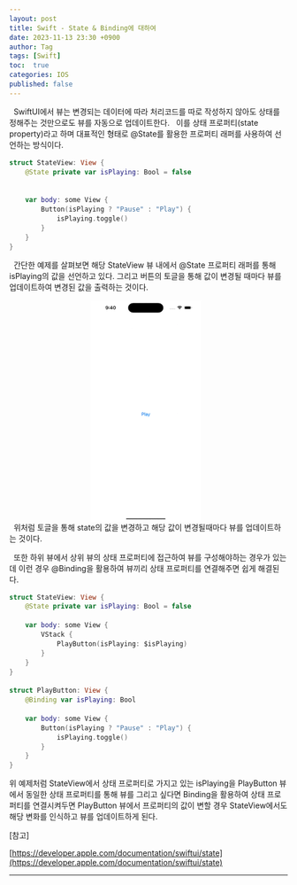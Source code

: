 ```yaml
---
layout: post
title: Swift - State & Binding에 대하여
date: 2023-11-13 23:30 +0900
author: Tag
tags: [Swift]
toc:  true
categories: IOS
published: false
---
```

&nbsp; SwiftUI에서 뷰는 변경되는 데이터에 따라 처리코드를 따로 작성하지 않아도 상태를 정해주는 것만으로도 뷰를 자동으로 업데이트한다.
&nbsp; 이를 상태 프로퍼티(state property)라고 하며 대표적인 형태로 @State를 활용한 프로퍼티 래퍼를 사용하여 선언하는 방식이다.

```swift
struct StateView: View {
    @State private var isPlaying: Bool = false


    var body: some View {
        Button(isPlaying ? "Pause" : "Play") {
            isPlaying.toggle()
        }
    }
}
```

&nbsp; 간단한 예제를 살펴보면 해당 StateView 뷰 내에서 @State 프로퍼티 래퍼를 통해 isPlaying의 값을 선언하고 있다. 그리고 버튼의 토글을 통해 값이 변경될 때마다 뷰를 업데이트하여 변경된 값을 출력하는 것이다.
<div style="display: flex; justify-content: center; align-items: center;">
<img src="/assets/PostImage/StateProperty.gif" width="200" height="400" style="margin-right: 10px;">
</div>
&nbsp; 위처럼 토글을 통해 state의 값을 변경하고 해당 값이 변경될때마다 뷰를 업데이트하는 것이다.
</p>
&nbsp; 또한 하위 뷰에서 상위 뷰의 상태 프로퍼티에 접근하여 뷰를 구성해야하는 경우가 있는데 이런 경우 @Binding을 활용하여 뷰끼리 상태 프로퍼티를 연결해주면 쉽게 해결된다.

```swift
struct StateView: View {
    @State private var isPlaying: Bool = false
    
    var body: some View {
        VStack {
            PlayButton(isPlaying: $isPlaying)
        }
    }
}

struct PlayButton: View {
    @Binding var isPlaying: Bool
    
    var body: some View {
        Button(isPlaying ? "Pause" : "Play") {
            isPlaying.toggle()
        }
    }
}
```

위 예제처럼 StateView에서 상태 프로퍼티로 가지고 있는 isPlaying을 PlayButton 뷰에서 동일한 상태 프로퍼티를 통해 뷰를 그리고 싶다면 Binding을 활용하여 상태 프로퍼티를 연결시켜두면 PlayButton 뷰에서 프로퍼티의 값이 변할 경우 StateView에서도 해당 변화를 인식하고 뷰를 업데이트하게 된다.


[참고]

[https://developer.apple.com/documentation/swiftui/state](https://developer.apple.com/documentation/swiftui/state)

-----

